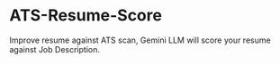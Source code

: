 # ATS-Resume-Score
Improve resume against ATS scan, Gemini LLM will score your resume against Job Description.

